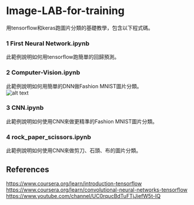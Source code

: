 # Image-LAB-for-training
用tensorflow和keras跑圖片分類的基礎教學，包含以下程式碼。  
### 1 First Neural Network.ipynb
此範例說明如何用tensorflow跑簡單的回歸預測。    
### 2 Computer-Vision.ipynb
此範例說明如何用簡單的DNN做Fashion MNIST圖片分類。  
![alt text](https://github.com/zalandoresearch/fashion-mnist/raw/master/doc/img/fashion-mnist-sprite.png)
### 3 CNN.ipynb
此範例說明如何使用CNN來做更精準的Fashion MNIST圖片分類。  
### 4 rock_paper_scissors.ipynb
此範例說明如何使用CNN來做剪刀、石頭、布的圖片分類。  
## References
https://www.coursera.org/learn/introduction-tensorflow  
https://www.coursera.org/learn/convolutional-neural-networks-tensorflow  
https://www.youtube.com/channel/UC0rqucBdTuFTjJiefW5t-IQ  
